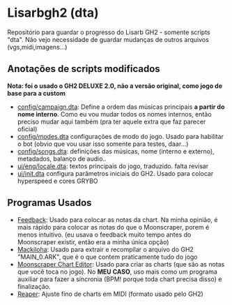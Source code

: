 # Lisarbgh2 (dta)

Repositório para guardar o progresso do Lisarb GH2 - somente scripts "dta". Não vejo necessidade de guardar mudanças de outros arquivos (vgs,midi,imagens...)

## Anotações de scripts modificados 

**Nota: foi o usado o GH2 DELUXE 2.0, não a versão original, como jogo de base para a custom**

+ [config/campaign.dta](https://github.com/naonemeu/lisarbgh2/blob/main/ark/config/campaign.dta): Define a ordem das músicas principais **a partir do nome interno**. Como eu vou mudar todos os nomes internos, então preciso mudar aqui também (pra ter aquele extra que faz parecer oficial) 
+ [config/modes.dta](https://github.com/naonemeu/lisarbgh2/commit/b1098375311a9ef794f03e6b47a4341e4c6cfda0) configurações de modo do jogo. Usado para habilitar o bot (obvio que vou usar isso somente para testes, daar...)
+ [config/songs.dta](https://github.com/naonemeu/lisarbgh2/blob/main/ark/config/songs.dta): definições das músicas, nome (interno e externo), metadados, balanço de audio..
+ [ui/eng/locale.dta](https://github.com/naonemeu/lisarbgh2/blob/main/ark/ui/eng/locale.dta): textos principais do jogo, traduzido. falta revisar
+ [ui/init.dta](https://github.com/naonemeu/lisarbgh2/commit/ca6768b296a6ed3de7ab4e5bbf107ec7555d8faa) configura parâmetros iniciais do GH2. Usado para colocar hyperspeed e cores GRYBO

## Programas Usados

+ [Feedback](https://github.com/TurkeyMan/feedback-editor/tree/master/Builds): Usado para colocar as notas da chart. Na minha opinião, é mais rápido para colocar as notas do que o Moonscraper, porem é menos intuitivo. (eu usava o feedback muito tempo antes do Moonscraper existir, então era a minha única opção)
+ [Mackiloha](https://github.com/PikminGuts92/Mackiloha): Usado para extrair e recompilar o arquivo do GH2 "MAIN_0.ARK", que é o que contem praticamente tudo do jogo
+ [Moonscraper Chart Editor](https://github.com/FireFox2000000/Moonscraper-Chart-Editor): Usado para criar as charts (que são as notas que você toca no jogo). No **MEU CASO**, uso mais como um programa auxiliar para fazer a sincronia (BPM! porque toda chart precisa disso) e finalização.
+ [Reaper](https://http://reaper.fm/): Ajuste fino de charts em MIDI (formato usado pelo GH2)

